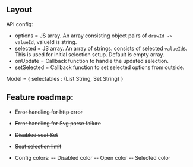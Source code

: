 ## Layout

API config:
- options = JS array. An array consisting object pairs of `drawId -> valueId`, valueId is string.
- selected = JS array. An array of strings. consists of selected `valueId`s. This is used for initial selection setup. Default is empty array.
- onUpdate = Callback function to handle the updated selection.
- setSelected = Callback function to set selected options from outside.

Model =
{ selectables : (List String, Set String)
}

## Feature roadmap:
- ~~Error handling for http error~~
- ~~Error handling for Svg parse failure~~
- ~~Disabled seat Set~~
- ~~Seat selection limit~~

- Config colors:
-- Disabled color
-- Open color
-- Selected color
